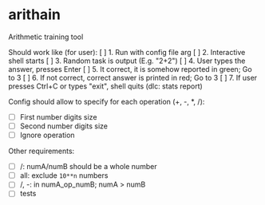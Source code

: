 # arithain
Arithmetic training tool


Should work like (for user):
[ ] 1. Run with config file arg
[ ] 2. Interactive shell starts
[ ] 3. Random task is output (E.g. "2+2")
[ ] 4. User types the answer, presses Enter
[ ] 5. It correct, it is somehow reported in green; Go to 3
[ ] 6. If not correct, correct answer is printed in red; Go to 3
[ ] 7. If user presses Ctrl+C or types "exit", shell quits (dlc: stats report)

Config should allow to specify for each operation (+, -, *, /):
- [ ] First number digits size
- [ ] Second number digits size
- [ ] Ignore operation

Other requirements:
- [ ] /: numA/numB should be a whole number
- [ ] all: exclude `10**n` numbers
- [ ] /, -: in numA_op_numB; numA > numB
- [ ] tests
